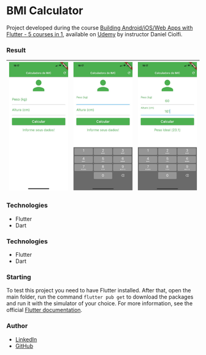 # BMI Calculator
Project developed during the course [Building Android/iOS/Web Apps with Flutter - 5 courses in 1](https://www.udemy.com/course/curso-completo-flutter-app-android-ios/), available on [Udemy](https://www.udemy.com/) by instructor Daniel Ciolfi.

### Result
| ![](/demo/1.jpeg) | ![](/demo/2.jpeg) | ![](/demo/3.jpeg) |
|--|--|--|

### Technologies
- Flutter
- Dart

### Technologies
- Flutter
- Dart

### Starting
To test this project you need to have Flutter installed. After that, open the main folder, run the command `flutter pub get` to download the packages and run it with the simulator of your choice. For more information, see the official [Flutter documentation](https://flutter.dev/).

### Author
- [LinkedIn](https://www.linkedin.com/in/carinecasagrande/)
- [GitHub](https://github.com/carinecasagrande)
